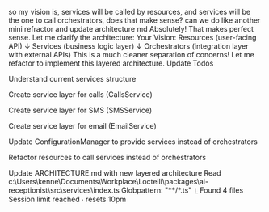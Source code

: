 so my vision is, services will be called by resources, and services will be the one to call orchestrators, does that make sense? can we do like another mini refractor and update architecture md
Absolutely! That makes perfect sense. Let me clarify the architecture: Your Vision:
Resources (user-facing API)
    ↓
Services (business logic layer)
    ↓
Orchestrators (integration layer with external APIs)
This is a much cleaner separation of concerns! Let me refactor to implement this layered architecture.
Update Todos

Understand current services structure

Create service layer for calls (CallsService)

Create service layer for SMS (SMSService)

Create service layer for email (EmailService)

Update ConfigurationManager to provide services instead of orchestrators

Refactor resources to call services instead of orchestrators

Update ARCHITECTURE.md with new layered architecture
Read c:\Users\kenne\Documents\Workplace\Loctelli\packages\ai-receptionist\src\services\index.ts
Globpattern: "**/*.ts"
⎿
Found 4 files
Session limit reached ∙ resets 10pm
